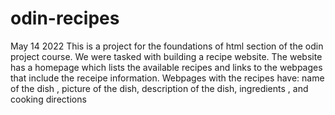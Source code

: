 # odin-recipes
May 14 2022
This is a project for the foundations of html section of the odin project course.
We were tasked with building  a recipe  website. 
The website has a homepage which lists the available recipes and links to the webpages that include the receipe information. 
Webpages with the recipes have: name of the dish , picture of the dish,  description of the dish, ingredients , and cooking directions
